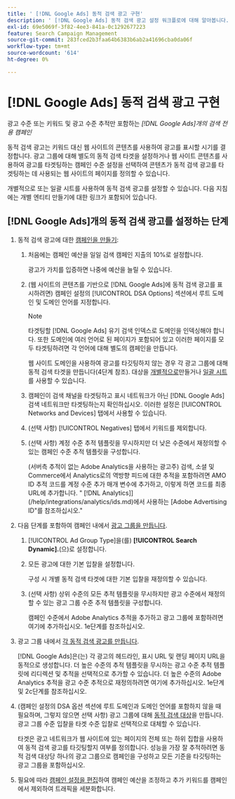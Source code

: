 ```yaml
---
title: ' [!DNL Google Ads] 동적 검색 광고 구현'
description: ' [!DNL Google Ads] 동적 검색 광고 설정 워크플로에 대해 알아봅니다.'
exl-id: 69e5069f-3f82-4ee3-841a-0c1292677223
feature: Search Campaign Management
source-git-commit: 283fced2b3faa64b6383b6ab2a41696cba0da06f
workflow-type: tm+mt
source-wordcount: '614'
ht-degree: 0%

---
```


# [!DNL Google Ads] 동적 검색 광고 구현

광고 수준 또는 키워드 및 광고 수준 추적만 포함하는 *[!DNL Google Ads]개의 검색 전용 캠페인*

동적 검색 광고는 키워드 대신 웹 사이트의 콘텐츠를 사용하여 광고를 표시할 시기를 결정합니다. 광고 그룹에 대해 별도의 동적 검색 타겟을 설정하거나 웹 사이트 콘텐츠를 사용하여 광고를 타겟팅하는 캠페인 수준 설정을 선택하여 콘텐츠가 동적 검색 광고를 타겟팅하는 데 사용되는 웹 사이트의 페이지를 정의할 수 있습니다.

개별적으로 또는 일괄 시트를 사용하여 동적 검색 광고를 설정할 수 있습니다. 다음 지침에는 개별 엔티티 만들기에 대한 링크가 포함되어 있습니다.

## [!DNL Google Ads]개의 동적 검색 광고를 설정하는 단계

1. 동적 검색 광고에 대한 [캠페인을 만들기](/help/search-social-commerce/campaign-management/campaigns/campaign-manage.md):

   1. 처음에는 캠페인 예산을 일일 검색 캠페인 지출의 10%로 설정합니다.

      광고가 가치를 입증하면 나중에 예산을 늘릴 수 있습니다.

   1. (웹 사이트의 콘텐츠를 기반으로 [!DNL Google Ads]에 동적 검색 광고를 표시하려면) 캠페인 설정의 [!UICONTROL DSA Options] 섹션에서 루트 도메인 및 도메인 언어를 지정합니다.

      >[!NOTE]
      >
      >타겟팅할 [!DNL Google Ads] 유기 검색 인덱스로 도메인을 인덱싱해야 합니다. 또한 도메인에 여러 언어로 된 페이지가 포함되어 있고 이러한 페이지를 모두 타겟팅하려면 각 언어에 대해 별도의 캠페인을 만듭니다.

      웹 사이트 도메인을 사용하여 광고를 타깃팅하지 않는 경우 각 광고 그룹에 대해 동적 검색 타겟을 만듭니다(4단계 참조). 대상을 [개별적으로](/help/search-social-commerce/campaign-management/campaigns/dynamic-search-target-manage.md)만들거나 [일괄 시트](/help/search-social-commerce/campaign-management/bulksheets/bulksheet-about.md)를 사용할 수 있습니다.

   1. 캠페인이 검색 채널을 타겟팅하고 표시 네트워크가 아닌 [!DNL Google Ads] 검색 네트워크만 타겟팅하는지 확인하십시오. 이러한 설정은 [!UICONTROL Networks and Devices] 탭에서 사용할 수 있습니다.

   1. (선택 사항) [!UICONTROL Negatives] 탭에서 키워드를 제외합니다.

   1. (선택 사항) 계정 수준 추적 템플릿을 무시하지만 더 낮은 수준에서 재정의할 수 있는 캠페인 수준 추적 템플릿을 구성합니다.

      (서버측 추적이 없는 Adobe Analytics을 사용하는 광고주) 검색, 소셜 및 Commerce에서 Analytics로의 역방향 피드에 대한 추적을 포함하려면 AMO ID 추적 코드를 계정 수준 추가 매개 변수에 추가하고, 이렇게 하면 코드를 최종 URL에 추가합니다. &quot; [!DNL Analytics]](/help/integrations/analytics/ids.md)에서 사용하는 [Adobe Advertising ID&quot;를 참조하십시오.&quot;

1. 다음 단계를 포함하여 캠페인 내에서 [광고 그룹을 만듭니다](/help/search-social-commerce/campaign-management/campaigns/ad-group-manage.md).

   1. [!UICONTROL Ad Group Type]을(를) **[!UICONTROL Search Dynamic].**(으)로 설정합니다.

   1. 모든 광고에 대한 기본 입찰을 설정합니다.

      구성 시 개별 동적 검색 타겟에 대한 기본 입찰을 재정의할 수 있습니다.

   1. (선택 사항) 상위 수준의 모든 추적 템플릿을 무시하지만 광고 수준에서 재정의할 수 있는 광고 그룹 수준 추적 템플릿을 구성합니다.

      캠페인 수준에서 Adobe Analytics 추적을 추가하고 광고 그룹에 포함하려면 여기에 추가하십시오. 1e단계를 참조하십시오.

1. 광고 그룹 내에서 [각 동적 검색 광고를 만듭니다](/help/search-social-commerce/campaign-management/campaigns/ad-manage.md).

   [!DNL Google Ads]은(는) 각 광고의 헤드라인, 표시 URL 및 랜딩 페이지 URL을 동적으로 생성합니다. 더 높은 수준의 추적 템플릿을 무시하는 광고 수준 추적 템플릿에 리디렉션 및 추적을 선택적으로 추가할 수 있습니다.
더 높은 수준의 Adobe Analytics 추적을 광고 수준 추적으로 재정의하려면 여기에 추가하십시오. 1e단계 및 2c단계를 참조하십시오.

1. (캠페인 설정의 DSA 옵션 섹션에 루트 도메인과 도메인 언어를 포함하지 않을 때 필요하며, 그렇지 않으면 선택 사항) 광고 그룹에 대해 [동적 검색 대상](/help/search-social-commerce/campaign-management/campaigns/dynamic-search-target-manage.md)을 만듭니다. 광고 그룹 수준 입찰을 타겟 수준 입찰로 선택적으로 대체할 수 있습니다.

   타겟은 광고 네트워크가 웹 사이트에 있는 페이지의 전체 또는 하위 집합을 사용하여 동적 검색 광고를 타깃팅할지 여부를 정의합니다. 성능을 가장 잘 추적하려면 동적 검색 대상당 하나의 광고 그룹으로 캠페인을 구성하고 모든 기준을 타깃팅하는 광고 그룹을 포함하십시오.

1. 필요에 따라 [캠페인 설정을 편집](/help/search-social-commerce/campaign-management/campaigns/campaign-manage.md)하여 캠페인 예산을 조정하고 추가 키워드를 캠페인에서 제외하여 트래픽을 세분화합니다.
